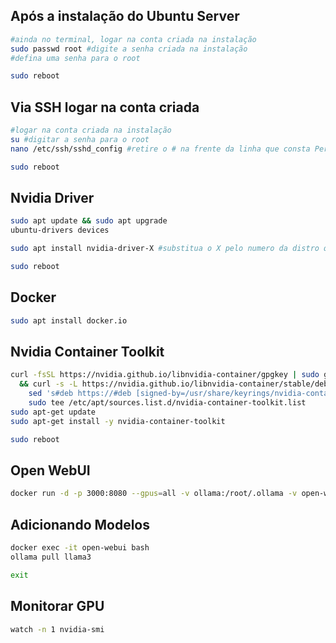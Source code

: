 ## Após a instalação do Ubuntu Server

```bash
#ainda no terminal, logar na conta criada na instalação
sudo passwd root #digite a senha criada na instalação
#defina uma senha para o root

sudo reboot

```
## Via SSH logar na conta criada

```bash
#logar na conta criada na instalação
su #digitar a senha para o root
nano /etc/ssh/sshd_config #retire o # na frente da linha que consta PermitRootLogin prohibit-password e substitua por PermitRootLogin yes

sudo reboot

```
## Nvidia Driver

```bash
sudo apt update && sudo apt upgrade
ubuntu-drivers devices

sudo apt install nvidia-driver-X #substitua o X pelo numero da distro que consta recommended

sudo reboot

```

## Docker

```bash
sudo apt install docker.io

```
## Nvidia Container Toolkit

```bash
curl -fsSL https://nvidia.github.io/libnvidia-container/gpgkey | sudo gpg --dearmor -o /usr/share/keyrings/nvidia-container-toolkit-keyring.gpg \
  && curl -s -L https://nvidia.github.io/libnvidia-container/stable/deb/nvidia-container-toolkit.list | \
    sed 's#deb https://#deb [signed-by=/usr/share/keyrings/nvidia-container-toolkit-keyring.gpg] https://#g' | \
    sudo tee /etc/apt/sources.list.d/nvidia-container-toolkit.list
sudo apt-get update
sudo apt-get install -y nvidia-container-toolkit

sudo reboot

```

## Open WebUI

```bash
docker run -d -p 3000:8080 --gpus=all -v ollama:/root/.ollama -v open-webui:/app/backend/data --name open-webui --restart always ghcr.io/open-webui/open-webui:ollama

```

## Adicionando Modelos

```bash
docker exec -it open-webui bash
ollama pull llama3

exit

```

## Monitorar GPU

```bash
watch -n 1 nvidia-smi

```
